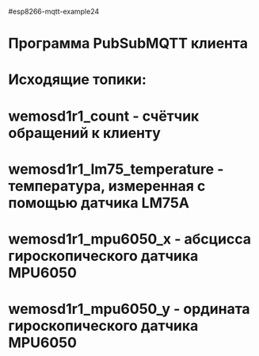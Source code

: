 #esp8266-mqtt-example24
# Программа PubSubMQTT клиента
# Исходящие топики:
# wemosd1r1_count - счётчик обращений к клиенту
# wemosd1r1_lm75_temperature - температура, измеренная с помощью датчика LM75A
# wemosd1r1_mpu6050_x - абсцисса гироскопического датчика MPU6050
# wemosd1r1_mpu6050_y - ордината гироскопического датчика MPU6050
